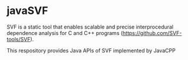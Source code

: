 # javaSVF

SVF is a static tool that enables scalable and precise interprocedural dependence analysis for C and C++ programs (https://github.com/SVF-tools/SVF).

This respository provides Java APIs of SVF implemented by JavaCPP
